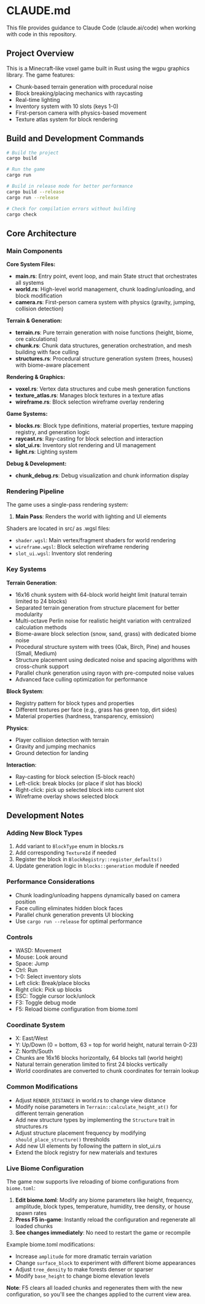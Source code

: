 # CLAUDE.md

This file provides guidance to Claude Code (claude.ai/code) when working with code in this repository.

## Project Overview

This is a Minecraft-like voxel game built in Rust using the wgpu graphics library. The game features:
- Chunk-based terrain generation with procedural noise
- Block breaking/placing mechanics with raycasting
- Real-time lighting
- Inventory system with 10 slots (keys 1-0)
- First-person camera with physics-based movement
- Texture atlas system for block rendering

## Build and Development Commands

```bash
# Build the project
cargo build

# Run the game
cargo run

# Build in release mode for better performance
cargo build --release
cargo run --release

# Check for compilation errors without building
cargo check
```

## Core Architecture

### Main Components

**Core System Files:**
- **main.rs**: Entry point, event loop, and main State struct that orchestrates all systems
- **world.rs**: High-level world management, chunk loading/unloading, and block modification
- **camera.rs**: First-person camera system with physics (gravity, jumping, collision detection)

**Terrain & Generation:**
- **terrain.rs**: Pure terrain generation with noise functions (height, biome, ore calculations)
- **chunk.rs**: Chunk data structures, generation orchestration, and mesh building with face culling
- **structures.rs**: Procedural structure generation system (trees, houses) with biome-aware placement

**Rendering & Graphics:**
- **voxel.rs**: Vertex data structures and cube mesh generation functions
- **texture_atlas.rs**: Manages block textures in a texture atlas
- **wireframe.rs**: Block selection wireframe overlay rendering

**Game Systems:**
- **blocks.rs**: Block type definitions, material properties, texture mapping registry, and generation logic
- **raycast.rs**: Ray-casting for block selection and interaction
- **slot_ui.rs**: Inventory slot rendering and UI management
- **light.rs**: Lighting system

**Debug & Development:**
- **chunk_debug.rs**: Debug visualization and chunk information display

### Rendering Pipeline

The game uses a single-pass rendering system:
1. **Main Pass**: Renders the world with lighting and UI elements

Shaders are located in src/ as .wgsl files:
- `shader.wgsl`: Main vertex/fragment shaders for world rendering
- `wireframe.wgsl`: Block selection wireframe rendering
- `slot_ui.wgsl`: Inventory slot rendering

### Key Systems

**Terrain Generation**: 
- 16x16 chunk system with 64-block world height limit (natural terrain limited to 24 blocks)
- Separated terrain generation from structure placement for better modularity
- Multi-octave Perlin noise for realistic height variation with centralized calculation methods
- Biome-aware block selection (snow, sand, grass) with dedicated biome noise
- Procedural structure system with trees (Oak, Birch, Pine) and houses (Small, Medium)
- Structure placement using dedicated noise and spacing algorithms with cross-chunk support
- Parallel chunk generation using rayon with pre-computed noise values
- Advanced face culling optimization for performance

**Block System**:
- Registry pattern for block types and properties
- Different textures per face (e.g., grass has green top, dirt sides)
- Material properties (hardness, transparency, emission)

**Physics**:
- Player collision detection with terrain
- Gravity and jumping mechanics
- Ground detection for landing

**Interaction**:
- Ray-casting for block selection (5-block reach)
- Left-click: break blocks (or place if slot has block)
- Right-click: pick up selected block into current slot
- Wireframe overlay shows selected block

## Development Notes

### Adding New Block Types
1. Add variant to `BlockType` enum in blocks.rs
2. Add corresponding `TextureId` if needed
3. Register the block in `BlockRegistry::register_defaults()`
4. Update generation logic in `blocks::generation` module if needed

### Performance Considerations
- Chunk loading/unloading happens dynamically based on camera position
- Face culling eliminates hidden block faces
- Parallel chunk generation prevents UI blocking
- Use `cargo run --release` for optimal performance

### Controls
- WASD: Movement
- Mouse: Look around  
- Space: Jump
- Ctrl: Run
- 1-0: Select inventory slots
- Left click: Break/place blocks
- Right click: Pick up blocks
- ESC: Toggle cursor lock/unlock
- F3: Toggle debug mode
- F5: Reload biome configuration from biome.toml

### Coordinate System
- X: East/West
- Y: Up/Down (0 = bottom, 63 = top for world height, natural terrain 0-23)
- Z: North/South
- Chunks are 16x16 blocks horizontally, 64 blocks tall (world height)
- Natural terrain generation limited to first 24 blocks vertically
- World coordinates are converted to chunk coordinates for terrain lookup

### Common Modifications
- Adjust `RENDER_DISTANCE` in world.rs to change view distance
- Modify noise parameters in `Terrain::calculate_height_at()` for different terrain generation
- Add new structure types by implementing the `Structure` trait in structures.rs
- Adjust structure placement frequency by modifying `should_place_structure()` thresholds
- Add new UI elements by following the pattern in slot_ui.rs
- Extend the block registry for new materials and textures

### Live Biome Configuration
The game now supports live reloading of biome configurations from `biome.toml`:

1. **Edit biome.toml**: Modify any biome parameters like height, frequency, amplitude, block types, temperature, humidity, tree density, or house spawn rates
2. **Press F5 in-game**: Instantly reload the configuration and regenerate all loaded chunks
3. **See changes immediately**: No need to restart the game or recompile

Example biome.toml modifications:
- Increase `amplitude` for more dramatic terrain variation
- Change `surface_block` to experiment with different biome appearances  
- Adjust `tree_density` to make forests denser or sparser
- Modify `base_height` to change biome elevation levels

**Note**: F5 clears all loaded chunks and regenerates them with the new configuration, so you'll see the changes applied to the current view area.